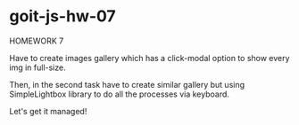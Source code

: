 # goit-js-hw-07

HOMEWORK 7

Have to create images gallery which has a click-modal option to show every img in full-size.

Then, in the second task have to create similar gallery but using SimpleLightbox library to do all the processes via keyboard.

Let's get it managed!
